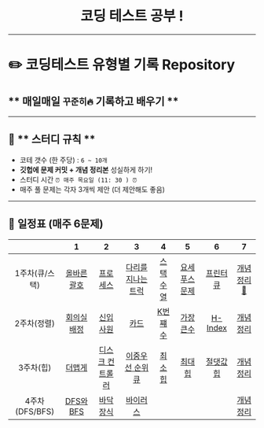 <h1 align="center"> 코딩 테스트 공부 ! </h1>

---

# ✏️ **코딩테스트 유형별 기록 Repository**

## ** 매일매일 `꾸준히🔥` 기록하고 배우기 **

---

## 🌟 ** 스터디 규칙 **

- 코테 갯수 (한 주당) : `6 ~ 10개`
- **깃헙에 문제 커밋 + 개념 정리본** 성실하게 하기!
- 스터디 시간 `⏰ 매주 목요일 (11: 30 ) ⏰`
- 매주 풀 문제는 각자 3개씩 제안 (더 제안해도 좋음)

---

## **📅 일정표 (매주 6문제)**

|                |                                       1                                        |                                         2                                          |                                           3                                           |                                     4                                      |                                      5                                       |                                     6                                      |                                                                            7                                                                            |
| :------------: | :----------------------------------------------------------------------------: | :--------------------------------------------------------------------------------: | :-----------------------------------------------------------------------------------: | :------------------------------------------------------------------------: | :--------------------------------------------------------------------------: | :------------------------------------------------------------------------: | :-----------------------------------------------------------------------------------------------------------------------------------------------------: |
| 1주차(큐/스택) | [올바른 괄호](https://school.programmers.co.kr/learn/courses/30/lessons/12909) |    [프로세스](https://school.programmers.co.kr/learn/courses/30/lessons/42587)     | [다리를 지나는 트럭](https://school.programmers.co.kr/learn/courses/30/lessons/42583) |              [스택수열](https://www.acmicpc.net/problem/1874)              |            [요세푸스 문제](https://www.acmicpc.net/problem/1158)             |             [프린터 큐](https://www.acmicpc.net/problem/1966)              | [개념정리📖](https://velog.io/@gonn-i/%EC%95%8C%EA%B3%A0%EB%A6%AC%EC%A6%98-%EA%B0%9C%EB%85%90-%EA%B3%B5%EB%B6%80-%EC%8A%A4%ED%83%9D%EA%B3%BC-%ED%81%90) |
|  2주차(정렬)   |              [회의실 배정](https://www.acmicpc.net/problem/1931)               |                  [신입사원](https://www.acmicpc.net/problem/1946)                  |                     [카드](https://www.acmicpc.net/problem/11652)                     | [K번쨰수](https://school.programmers.co.kr/learn/courses/30/lessons/42748) | [가장 큰수](https://school.programmers.co.kr/learn/courses/30/lessons/42746) | [H-Index](https://school.programmers.co.kr/learn/courses/30/lessons/42747) |           [개념정리](https://velog.io/@gonn-i/%EC%95%8C%EA%B3%A0%EB%A6%AC%EC%A6%98-%EA%B0%9C%EB%85%90-%EA%B3%B5%EB%B6%80-%EC%A0%95%EB%A0%AC)            |
|   3주차(힙)    |   [더맵게](https://school.programmers.co.kr/learn/courses/30/lessons/42626)    | [디스크 컨트롤러](https://school.programmers.co.kr/learn/courses/30/lessons/42627) |  [이중우선 순위큐](https://school.programmers.co.kr/learn/courses/30/lessons/42628)   |              [최소 힙](https://www.acmicpc.net/problem/1927)               |               [최대 힙](https://www.acmicpc.net/problem/11279)               |             [절댓값 힙](https://www.acmicpc.net/problem/11286)             |                                                                      [개념정리](/)                                                                      |
| 4주차(DFS/BFS) |               [DFS와 BFS](https://www.acmicpc.net/problem/1260)                |                  [바닥장식](https://www.acmicpc.net/problem/1388)                  |                   [바이러스](https://www.acmicpc.net/problem/2606)                    |                                   [](/)                                    |                                    [](/)                                     |                                    []()                                    |                                                                      [개념정리](/)                                                                      |
